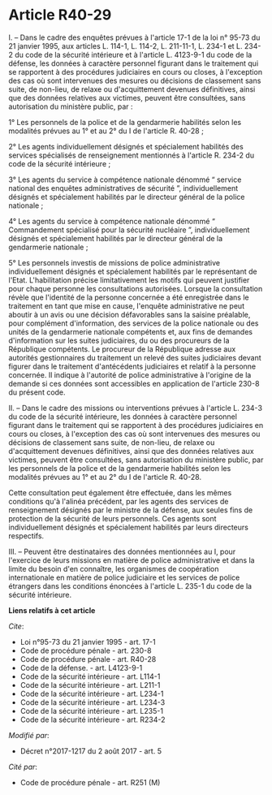 # Article R40-29

I. – Dans le cadre des enquêtes prévues à l'article 17-1 de la loi n° 95-73 du 21 janvier 1995, aux articles L. 114-1, L.
114-2, L. 211-11-1, L. 234-1 et L. 234-2 du code de la sécurité intérieure et à l'article L. 4123-9-1 du code de la défense,
les données à caractère personnel figurant dans le traitement qui se rapportent à des procédures judiciaires en cours ou
closes, à l'exception des cas où sont intervenues des mesures ou décisions de classement sans suite, de non-lieu, de relaxe
ou d'acquittement devenues définitives, ainsi que des données relatives aux victimes, peuvent être consultées, sans
autorisation du ministère public, par : 

1° Les personnels de la police et de la gendarmerie habilités selon les modalités prévues au 1° et au 2° du I de l'article R.
40-28 ; 

2° Les agents individuellement désignés et spécialement habilités des services spécialisés de renseignement mentionnés à
l'article R. 234-2 du code de la sécurité intérieure ; 

3° Les agents du service à compétence nationale dénommé “ service national des enquêtes administratives de sécurité ”,
individuellement désignés et spécialement habilités par le directeur général de la police nationale ; 

4° Les agents du service à compétence nationale dénommé “ Commandement spécialisé pour la sécurité nucléaire ”,
individuellement désignés et spécialement habilités par le directeur général de la gendarmerie nationale ; 

5° Les personnels investis de missions de police administrative individuellement désignés et spécialement habilités par le
représentant de l'Etat. L'habilitation précise limitativement les motifs qui peuvent justifier pour chaque personne les
consultations autorisées. Lorsque la consultation révèle que l'identité de la personne concernée a été enregistrée dans le
traitement en tant que mise en cause, l'enquête administrative ne peut aboutir à un avis ou une décision défavorables sans la
saisine préalable, pour complément d'information, des services de la police nationale ou des unités de la gendarmerie
nationale compétents et, aux fins de demandes d'information sur les suites judiciaires, du ou des procureurs de la République
compétents. Le procureur de la République adresse aux autorités gestionnaires du traitement un relevé des suites judiciaires
devant figurer dans le traitement d'antécédents judiciaires et relatif à la personne concernée. Il indique à l'autorité de
police administrative à l'origine de la demande si ces données sont accessibles en application de l'article 230-8 du présent
code. 

II. – Dans le cadre des missions ou interventions prévues à l'article L. 234-3 du code de la sécurité intérieure, les données
à caractère personnel figurant dans le traitement qui se rapportent à des procédures judiciaires en cours ou closes, à
l'exception des cas où sont intervenues des mesures ou décisions de classement sans suite, de non-lieu, de relaxe ou
d'acquittement devenues définitives, ainsi que des données relatives aux victimes, peuvent être consultées, sans autorisation
du ministère public, par les personnels de la police et de la gendarmerie habilités selon les modalités prévues au 1° et au
2° du I de l'article R. 40-28. 

Cette consultation peut également être effectuée, dans les mêmes conditions qu'à l'alinéa précédent, par les agents des
services de renseignement désignés par le ministre de la défense, aux seules fins de protection de la sécurité de leurs
personnels. Ces agents sont individuellement désignés et spécialement habilités par leurs directeurs respectifs. 

III. – Peuvent être destinataires des données mentionnées au I, pour l'exercice de leurs missions en matière de police
administrative et dans la limite du besoin d'en connaître, les organismes de coopération internationale en matière de police
judiciaire et les services de police étrangers dans les conditions énoncées à l'article L. 235-1 du code de la sécurité
intérieure.

**Liens relatifs à cet article**

_Cite_:

  - Loi n°95-73 du 21 janvier 1995 - art. 17-1
  - Code de procédure pénale - art. 230-8
  - Code de procédure pénale - art. R40-28
  - Code de la défense. - art. L4123-9-1
  - Code de la sécurité intérieure - art. L114-1
  - Code de la sécurité intérieure - art. L211-1
  - Code de la sécurité intérieure - art. L234-1
  - Code de la sécurité intérieure - art. L234-3
  - Code de la sécurité intérieure - art. L235-1
  - Code de la sécurité intérieure - art. R234-2

_Modifié par_:

  - Décret n°2017-1217 du 2 août 2017 - art. 5

_Cité par_:

  - Code de procédure pénale - art. R251 (M)
